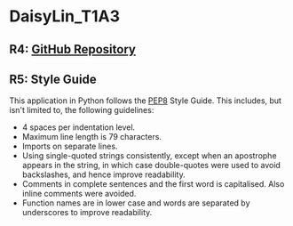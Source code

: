 # DaisyLin_T1A3 



## R4: [GitHub Repository](https://github.com/tira-miso/DaisyLin_T1A3)

## R5: Style Guide
This application in Python follows the [PEP8](https://peps.python.org/pep-0008/) Style Guide. This includes, but isn't limited to, the following guidelines:

- 4 spaces per indentation level.
- Maximum line length is 79 characters.
- Imports on separate lines.
- Using single-quoted strings consistently, except when an apostrophe appears in the string, in which case double-quotes were used to avoid backslashes, and hence improve readability.
- Comments in complete sentences and the first word is capitalised. Also inline comments were avoided.
- Function names are in lower case and words are separated by underscores to improve readability.


